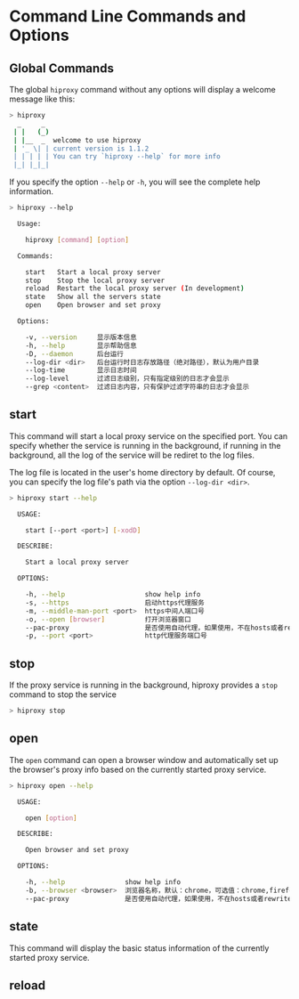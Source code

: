 # Command Line Commands and Options

## Global Commands

The global `hiproxy` command without any options will display a welcome message like this:

```bash
> hiproxy
  _     _
 | |   (_)
 | |__  _  welcome to use hiproxy
 | '_ \| | current version is 1.1.2
 | | | | | You can try `hiproxy --help` for more info
 |_| |_|_|
```

If you specify the option `--help` or `-h`, you will see the complete help information.

```bash
> hiproxy --help

  Usage:

    hiproxy [command] [option]

  Commands:

    start   Start a local proxy server
    stop    Stop the local proxy server
    reload  Restart the local proxy server (In development)
    state   Show all the servers state
    open    Open browser and set proxy

  Options:

    -v, --version     显示版本信息
    -h, --help        显示帮助信息
    -D, --daemon      后台运行
    --log-dir <dir>   后台运行时日志存放路径（绝对路径），默认为用户目录
    --log-time        显示日志时间
    --log-level       过滤日志级别，只有指定级别的日志才会显示
    --grep <content>  过滤日志内容，只有保护过滤字符串的日志才会显示
```

## start

This command will start a local proxy service on the specified port. You can specify whether the service is running in the background, if running in the background, all the log of the service will be rediret to the log files.

The log file is located in the user's home directory by default. Of course, you can specify the log file's path via the option `--log-dir <dir>`.

```bash
> hiproxy start --help

  USAGE:

    start [--port <port>] [-xodD]

  DESCRIBE:

    Start a local proxy server

  OPTIONS:

    -h, --help                    show help info
    -s, --https                   启动https代理服务
    -m, --middle-man-port <port>  https中间人端口号
    -o, --open [browser]          打开浏览器窗口
    --pac-proxy                   是否使用自动代理，如果使用，不在hosts或者rewrite规则中的域名不会走代理
    -p, --port <port>             http代理服务端口号
```

## stop

If the proxy service is running in the background, hiproxy provides a `stop` command to stop the service

```bash
> hiproxy stop
```

## open

The `open` command can open a browser window and automatically set up the browser's proxy info based on the currently started proxy service.


```bash
> hiproxy open --help

  USAGE:

    open [option]

  DESCRIBE:

    Open browser and set proxy

  OPTIONS:

    -h, --help               show help info
    -b, --browser <browser>  浏览器名称，默认：chrome，可选值：chrome,firefox,opera
    --pac-proxy              是否使用自动代理，如果使用，不在hosts或者rewrite规则中的域名不会走代理
```

## state

This command will display the basic status information of the currently started proxy service.

## reload